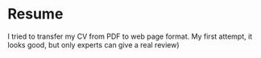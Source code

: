 # Resume
I tried to transfer my CV from PDF to web page format. My first attempt, it looks good, but only experts can give a real review)
